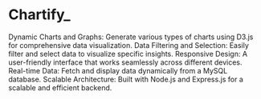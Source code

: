 # Chartify_
Dynamic Charts and Graphs: Generate various types of charts using D3.js for comprehensive data visualization. Data Filtering and Selection: Easily filter and select data to visualize specific insights. Responsive Design: A user-friendly interface that works seamlessly across different devices.
Real-time Data: Fetch and display data dynamically from a MySQL database.
Scalable Architecture: Built with Node.js and Express.js for a scalable and efficient backend.

